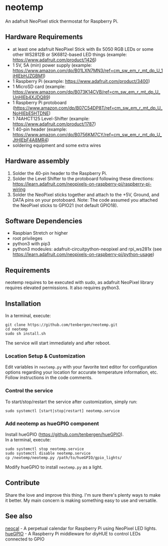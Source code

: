 # neotemp
 An adafruit NeoPixel stick thermostat for Raspberry Pi.

## Hardware Requirements
- at least one adafruit NeoPixel Stick with 8x 5050 RGB LEDs or some other WS2812B or SK6812-based LED things (example: https://www.adafruit.com/product/1426)
- 1 5V, 5A (min) power supply (example: https://www.amazon.com/dp/B01LXN7MN3/ref=cm_sw_em_r_mt_dp_U_1iHIEbHJZGBM1)
- 1 Raspberry Pi (example: https://www.adafruit.com/product/3400)
- 1 MicroSD card (example: https://www.amazon.com/dp/B073K14CVB/ref=cm_sw_em_r_mt_dp_U_UnHIEb4XJDQ89)
- 1 Raspberry Pi protoboard (https://www.amazon.com/dp/B07C54DP8T/ref=cm_sw_em_r_mt_dp_U_NoHIEbE5HTDNE)
- 1 74AHCT125 Level-Shifter (example: https://www.adafruit.com/product/1787)
- 1 40-pin header (example: https://www.amazon.com/dp/B0756KM7CY/ref=cm_sw_em_r_mt_dp_U_JtHIEbF4A8MR4)
- soldering equipment and some extra wires

## Hardware assembly
1. Solder the 40-pin header to the Raspberry Pi.
2. Solder the Level Shifter to the protoboard following these directions: https://learn.adafruit.com/neopixels-on-raspberry-pi/raspberry-pi-wiring
3. Solder the NeoPixel sticks together and attach to the +5V, Ground, and DATA pins on your protoboard.
Note: The code assumed you attached the NeoPixel sticks to GPIO21 (not default GPIO18).

## Software Dependencies
- Raspbian Stretch or higher
- root privileges
- python3 with pip3
- python3 modeules: adafruit-circuitpython-neopixel and rpi_ws281x (see https://learn.adafruit.com/neopixels-on-raspberry-pi/python-usage)

## Requirements
neotemp requires to be executed with sudo, as adafruit NeoPixel library requires elevated permissions. It also requires python3.

## Installation 
In a terminal, execute:
```
git clone https://github.com/tenbergen/neotemp.git
cd neotemp
sudo sh install.sh
```
The service will start immediately and after reboot.

### Location Setup & Customization
Edit variables in `neotemp.py` with your favorite text editor 
for configuration options regarding your location for accurate temperature information, etc.
Follow instructions in the code comments.

### Control the service
To start/stop/restart the service after customization, simply run:
```
sudo systemctl [start|stop|restart] neotemp.service
```

### Add neotemp as hueGPIO component
Install hueGPIO (https://github.com/tenbergen/hueGPIO).
<br>
In a terminal, execute:
```
sudo systemctl stop neotemp.service
sudo systemctl disable neotemp.service
cp /neotemp/neotemp.py /path/to/hueGPIO/gpio_lights/
```
Modify hueGPIO to install `neotemp.py` as a light.

## Contribute
Share the love and improve this thing. I'm sure there's plenty ways to make it better. My main concern is making something easy to use and versatile.

## See also
[neocal](https://github.com/tenbergen/neocal) - A perpetual calendar for Raspberry Pi using NeoPixel LED lights.<br/>
[hueGPIO](https://github.com/tenbergen/hueGPIO) - A Raspberry Pi middleware for diyHUE to control LEDs connected to GPIO